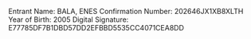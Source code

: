 Entrant Name:
BALA, ENES
Confirmation Number:
202646JX1XB8XLTH
Year of Birth:
2005
Digital Signature:
E77785DF7B1DBD57DD2EFBBD5535CC4071CEA8DD
